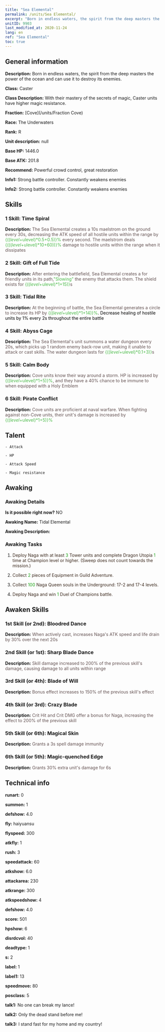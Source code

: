 ```yaml
---
title: "Sea Elemental"
permalink: /units/Sea Elemental/
excerpt: "Born in endless waters, the spirit from the deep masters the power of the ocean and can use it to destroy its enemies."
unitID: 9903
last_modified_at: 2020-11-24
lang: en
ref: "Sea Elemental"
toc: true
---
```

## General information
 **Description:** Born in endless waters, the spirit from the deep masters the power of the ocean and can use it to destroy its enemies.

 **Class:** Caster

 **Class Description:** With their mastery of the secrets of magic, Caster units have higher magic resistance.

 **Fraction:** [Cove](/units/Fraction Cove)

 **Race:** The Underwaters

 **Rank:** R

 **Unit description:** null

 **Base HP:** 1446.0

 **Base ATK:** 201.8

 **Recommend:** Powerful crowd control, great restoration

 **Info1:** Strong battle controller. Constantly weakens enemies

 **Info2:** Strong battle controller. Constantly weakens enemies

## Skills
### 1 Skill: Time Spiral
 **Description:** <span style="color: #645252">The Sea Elemental creates a 10s maelstrom on the ground every 30s, decreasing the ATK speed of all hostile units within the range by <span style="color: black"><span style="color: #48b946">{(($level+$ulevel)*0.5+0.5)}%<span style="color: black"><span style="color: #645252"> every second. The maelstrom deals <span style="color: black"><span style="color: #48b946">{((($level+$ulevel)*10+60))}%<span style="color: black"><span style="color: #645252"> damage to hostile units within the range when it dissipates<span style="color: black">

### 2 Skill: Gift of Full Tide
 **Description:** <span style="color: #645252">After entering the battlefield, Sea Elemental creates a <span style="color: black"><span style="color: #48b946"><Ice shield><span style="color: black"><span style="color: #645252"> for friendly units in its path,<span style="color: black"><span style="color: #48b946">\"Slowing\"<span style="color: black"><span style="color: #645252"> the enemy that attacks them. The shield exists for <span style="color: black"><span style="color: #48b946">{(($level+$ulevel)*1+15)}<span style="color: black"><span style="color: #645252">s<span style="color: black">

### 3 Skill: Tidal Rite
 **Description:** <span style="color: #645252">At the beginning of battle, the Sea Elemental generates a circle to increase its HP by <span style="color: #48b946">{(($level+$ulevel)*1+14)}%<span style="color: black">. Decrease healing of hostile units by 1% every 2s throughout the entire battle<span style="color: black">

### 4 Skill: Abyss Cage
 **Description:** <span style="color: #645252">The Sea Elemental's unit summons a water dungeon every 20s, which picks up 1 random enemy back-row unit, making it unable to attack or cast skills. The water dungeon lasts for <span style="color: black"><span style="color: #48b946">{(($level+$ulevel)*0.1+3)}<span style="color: black"><span style="color: #645252">s<span style="color: black">

### 5 Skill: Calm Body
 **Description:** <span style="color: #645252">Cove units know their way around a storm. HP is increased by <span style="color: black"><span style="color: #48b946">{(($level+$ulevel)*1+5)}%<span style="color: black"><span style="color: #645252">, and they have a 40% chance to be immune to <stun> when equipped with a Holy Emblem<span style="color: black">

### 6 Skill: Pirate Conflict
 **Description:** <span style="color: #645252">Cove units are proficient at naval warfare. When fighting against non-Cove units, their unit's damage is increased by <span style="color: black"><span style="color: #48b946">{(($level+$ulevel)*1+5)}%<span style="color: black"><span style="color: #645252"><span style="color: black">

## Talent

    - Attack

    - HP

    - Attack Speed

    - Magic resistance

## Awaking
### Awaking Details
 **Is it possible right now?** NO

 **Awaking Name:** Tidal Elemental

 **Awaking Description:** 

### Awaking Tasks
 1. <span style="color: #3c2a1e">Deploy Naga with at least <span style="color: black"><span style="color: #1ca216">3<span style="color: black"><span style="color: #3c2a1e"> Tower units and complete Dragon Utopia <span style="color: black"><span style="color: #1ca216">1<span style="color: black"><span style="color: #3c2a1e"> time at Champion level or higher. (Sweep does not count towards the mission.)<span style="color: black">

 2. <span style="color: #3c2a1e">Collect <span style="color: black"><span style="color: #1ca216">2<span style="color: black"><span style="color: #3c2a1e"> pieces of Equipment in Guild Adventure.<span style="color: black">

 3. <span style="color: #3c2a1e">Collect <span style="color: black"><span style="color: #1ca216">100<span style="color: black"><span style="color: #3c2a1e"> Naga Queen souls in the Underground: 17-2 and 17-4 levels.<span style="color: black">

 4. <span style="color: #3c2a1e">Deploy Naga and win <span style="color: black"><span style="color: #1ca216">1<span style="color: black"><span style="color: #3c2a1e"> Duel of Champions battle.<span style="color: black">

## Awaken Skills

### 1st Skill (or 2nd): Bloodred Dance
 **Description:** <span style="color: #48b946"><Blade Dance><span style="color: black"><span style="color: #645252">When actively cast, increases Naga's ATK speed and life drain by 30% over the next 20s<span style="color: black">

### 2nd Skill (or 1st): Sharp Blade Dance
 **Description:** <span style="color: #48b946"><Blade Dance><span style="color: black"><span style="color: #645252">Skill damage increased to 200% of the previous skill's damage, causing damage to all units within range<span style="color: black">

### 3rd Skill (or 4th): Blade of Will
 **Description:** <span style="color: #48b946"><Blade Queen><span style="color: black"><span style="color: #645252">Bonus effect increases to 150% of the previous skill's effect<span style="color: black">

### 4th Skill (or 3rd): Crazy Blade
 **Description:** <span style="color: #48b946"><Blade Queen><span style="color: black"><span style="color: #645252">Crit Hit and Crit DMG offer a bonus for Naga, increasing the effect to 200% of the previous skill<span style="color: black">

### 5th Skill (or 6th): Magical Skin
 **Description:** <span style="color: #48b946"><Magic Awakening><span style="color: black"><span style="color: #645252">Grants a 3s spell damage immunity<span style="color: black">

### 6th Skill (or 5th): Magic-quenched Edge
 **Description:** <span style="color: #48b946"><Magic Awakening><span style="color: black"><span style="color: #645252">Grants 30% extra unit's damage for 6s<span style="color: black">

## Technical info
 **runart:** 0

 **summon:** 1

 **defshow:** 4.0

 **fly:** haiyuansu

 **flyspeed:** 300

 **atkfly:** 1

 **rush:** 3

 **speedattack:** 60

 **atkshow:** 6.0

 **attackarea:** 230

 **atkrange:** 300

 **atkspeedshow:** 4

 **defshow:** 4.0

 **score:** 501

 **hpshow:** 6

 **disrdcvol:** 40

 **deadtype:** 1

 **s:** 2

 **label:** 1

 **label1:** 13

 **speedmove:** 80

 **posclass:** 5

 **talk1:** No one can break my lance!

 **talk2:** Only the dead stand before me!

 **talk3:** I stand fast for my home and my country!

